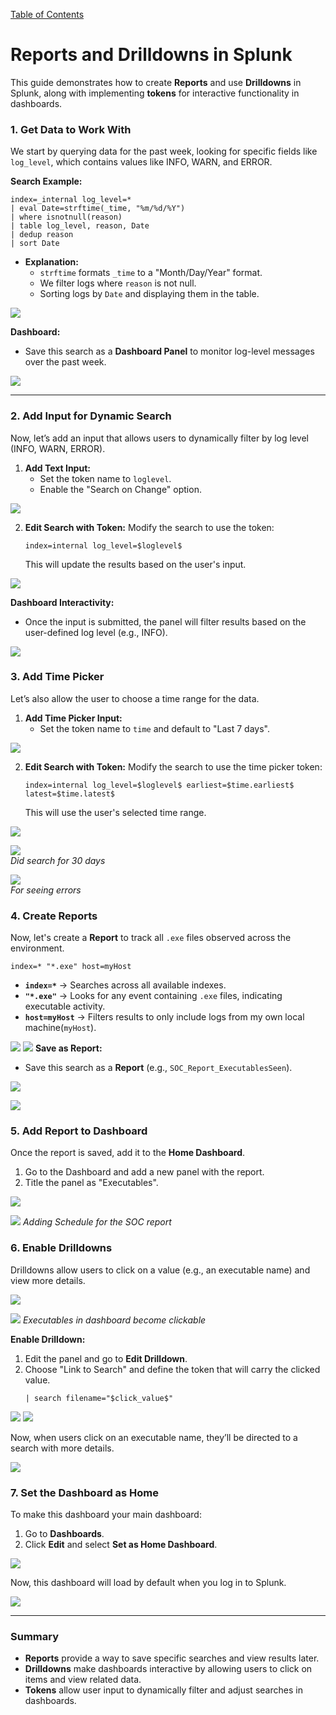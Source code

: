 [Table of Contents](https://github.com/drajaram614/SPLUNK/blob/main/README.md)

# Reports and Drilldowns in Splunk

This guide demonstrates how to create **Reports** and use **Drilldowns** in Splunk, along with implementing **tokens** for interactive functionality in dashboards.

### 1. **Get Data to Work With**
We start by querying data for the past week, looking for specific fields like `log_level`, which contains values like INFO, WARN, and ERROR.

**Search Example:**
```spl
index=_internal log_level=*
| eval Date=strftime(_time, "%m/%d/%Y")
| where isnotnull(reason)
| table log_level, reason, Date
| dedup reason
| sort Date
```

- **Explanation:**
    - `strftime` formats `_time` to a "Month/Day/Year" format.
    - We filter logs where `reason` is not null.
    - Sorting logs by `Date` and displaying them in the table.

![ ](img/81.png)  

**Dashboard:**
- Save this search as a **Dashboard Panel** to monitor log-level messages over the past week.

![ ](img/82.png)  

---
### 2. **Add Input for Dynamic Search**
Now, let’s add an input that allows users to dynamically filter by log level (INFO, WARN, ERROR).

1. **Add Text Input:**
   - Set the token name to `loglevel`.
   - Enable the "Search on Change" option.

![ ](img/83.png)  

2. **Edit Search with Token:**
   Modify the search to use the token:
   ```spl
   index=internal log_level=$loglevel$
   ```
   This will update the results based on the user's input.

![ ](img/84.png)  

**Dashboard Interactivity:**
- Once the input is submitted, the panel will filter results based on the user-defined log level (e.g., INFO).

![ ](img/85.png)  

### 3. **Add Time Picker**
Let’s also allow the user to choose a time range for the data.

1. **Add Time Picker Input:**
   - Set the token name to `time` and default to "Last 7 days".

![ ](img/86.png)  


2. **Edit Search with Token:**
   Modify the search to use the time picker token:
   ```spl
   index=internal log_level=$loglevel$ earliest=$time.earliest$ latest=$time.latest$
   ```
   This will use the user's selected time range.

![ ](img/87.png)  

![ ](img/88.png)  
*Did search for 30 days*

![ ](img/89.png)  
*For seeing errors*

### 4. **Create Reports**  
Now, let's create a **Report** to track all `.exe` files observed across the environment.  

```spl
index=* "*.exe" host=myHost
```
- **`index=*`** → Searches across all available indexes.  
- **`"*.exe"`** → Looks for any event containing `.exe` files, indicating executable activity.  
- **`host=myHost`** → Filters results to only include logs from my own local machine(`myHost`).  

![ ](img/90.png) 
![ ](img/91.png) 
**Save as Report:**
- Save this search as a **Report** (e.g., `SOC_Report_ExecutablesSeen`).

![ ](img/92.png) 

![ ](img/94.png)

### 5. **Add Report to Dashboard**
Once the report is saved, add it to the **Home Dashboard**.

1. Go to the Dashboard and add a new panel with the report.
2. Title the panel as "Executables".

![ ](img/93.png)

![ ](img/95.png)
*Adding Schedule for the SOC report*

### 6. **Enable Drilldowns**
Drilldowns allow users to click on a value (e.g., an executable name) and view more details.

![ ](img/96.png)

![ ](img/97.png)
*Executables in dashboard become clickable*

**Enable Drilldown:**
1. Edit the panel and go to **Edit Drilldown**.
2. Choose "Link to Search" and define the token that will carry the clicked value.
   ```spl
   | search filename="$click_value$"
   ```

![ ](img/98.png)
![ ](img/99.png)

Now, when users click on an executable name, they’ll be directed to a search with more details.

![ ](img/100.png)

### 7. **Set the Dashboard as Home**
To make this dashboard your main dashboard:

1. Go to **Dashboards**.
2. Click **Edit** and select **Set as Home Dashboard**.

![ ](img/101.png)

Now, this dashboard will load by default when you log in to Splunk.

![ ](img/102.png)

---

### Summary
- **Reports** provide a way to save specific searches and view results later.
- **Drilldowns** make dashboards interactive by allowing users to click on items and view related data.
- **Tokens** allow user input to dynamically filter and adjust searches in dashboards.
